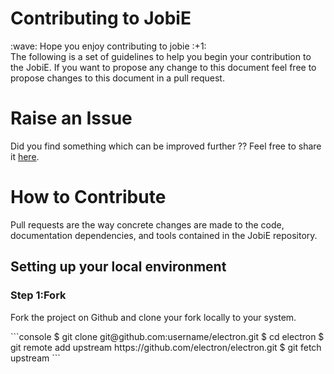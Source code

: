 <h1>Contributing to JobiE</h1>
:wave: Hope you enjoy contributing to jobie :+1:
<br>
The following is a set of guidelines to help you begin your contribution to the JobiE. If you want to propose any change to this document feel free to propose changes to this document in a pull request.

<h1>Raise an Issue</h1>
<p>Did you find something which can be improved further ?? Feel free to share it <a href="https://github.com/akshatnema/jobie/issues"> here</a>.</p>

<h1>How to Contribute</h1>
<p>Pull requests are the way concrete changes are made to the code, documentation dependencies, and tools contained in the JobiE repository.</p>
<h2>Setting up your local environment</h2>
<h3>Step 1:Fork</h3>
<p>Fork the project on Github and clone your fork locally to your system.</p>
<p>
    ```console
    $ git clone git@github.com:username/electron.git
    $ cd electron
    $ git remote add upstream https://github.com/electron/electron.git
    $ git fetch upstream
    ```
</p>
